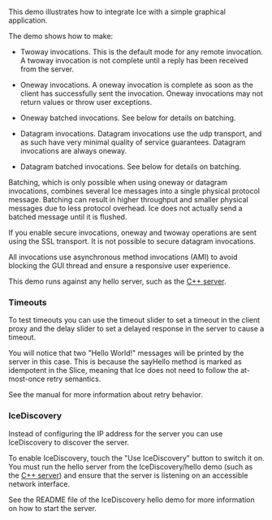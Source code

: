 This demo illustrates how to integrate Ice with a simple graphical
application.

The demo shows how to make:

  * Twoway invocations. This is the default mode for any remote
    invocation. A twoway invocation is not complete until a reply has
    been received from the server.

  * Oneway invocations. A oneway invocation is complete as soon as the
    client has successfully sent the invocation. Oneway invocations
    may not return values or throw user exceptions.

  * Oneway batched invocations. See below for details on batching.

  * Datagram invocations. Datagram invocations use the udp transport,
    and as such have very minimal quality of service guarantees.
    Datagram invocations are always oneway.

  * Datagram batched invocations. See below for details on batching.

Batching, which is only possible when using oneway or datagram
invocations, combines several Ice messages into a single physical
protocol message. Batching can result in higher throughput and smaller
physical messages due to less protocol overhead. Ice does not actually
send a batched message until it is flushed.

If you enable secure invocations, oneway and twoway operations are
sent using the SSL transport. It is not possible to secure datagram
invocations.

All invocations use asynchronous method invocations (AMI) to avoid
blocking the GUI thread and ensure a responsive user experience.

This demo runs against any hello server, such as the
[C++ server](../../../Ice/hello).

### Timeouts

To test timeouts you can use the timeout slider to set a timeout in
the client proxy and the delay slider to set a delayed response in
the server to cause a timeout.

You will notice that two "Hello World!" messages will be printed by
the server in this case. This is because the sayHello method is marked
as idempotent in the Slice, meaning that Ice does not need to follow
the at-most-once retry semantics.

See the manual for more information about retry behavior.

### IceDiscovery

Instead of configuring the IP address for the server you can use IceDiscovery to
discover the server.

To enable IceDiscovery, touch the "Use IceDiscovery" button to switch it on. You
must run the hello server from the IceDiscovery/hello demo (such as the [C++
server](../../../IceDiscovery/hello)) and ensure that the server is listening on
an accessible network interface.

See the README file of the IceDiscovery hello demo for more information on how
to start the server.